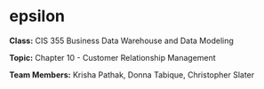 epsilon
=======

**Class:** CIS 355 Business Data Warehouse and Data Modeling

**Topic:** Chapter 10 - Customer Relationship Management

**Team Members:** Krisha Pathak, Donna Tabique, Christopher Slater


